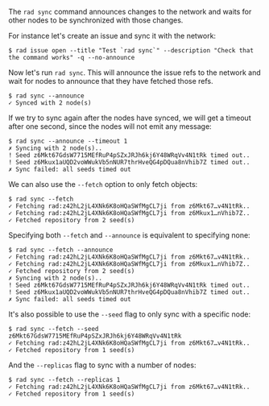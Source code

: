 The `rad sync` command announces changes to the network and waits for other
nodes to be synchronized with those changes.

For instance let's create an issue and sync it with the network:

```
$ rad issue open --title "Test `rad sync`" --description "Check that the command works" -q --no-announce
```

Now let's run `rad sync`. This will announce the issue refs to the network and
wait for nodes to announce that they have fetched those refs.

```
$ rad sync --announce
✓ Synced with 2 node(s)
```

If we try to sync again after the nodes have synced, we will get a timeout
after one second, since the nodes will not emit any message:

``` (fail)
$ rad sync --announce --timeout 1
✗ Syncing with 2 node(s)..
! Seed z6Mkt67GdsW7715MEfRuP4pSZxJRJh6kj6Y48WRqVv4N1tRk timed out..
! Seed z6Mkux1aUQD2voWWukVb5nNUR7thrHveQG4pDQua8nVhib7Z timed out..
✗ Sync failed: all seeds timed out
```

We can also use the `--fetch` option to only fetch objects:

```
$ rad sync --fetch
✓ Fetching rad:z42hL2jL4XNk6K8oHQaSWfMgCL7ji from z6Mkt67…v4N1tRk..
✓ Fetching rad:z42hL2jL4XNk6K8oHQaSWfMgCL7ji from z6Mkux1…nVhib7Z..
✓ Fetched repository from 2 seed(s)
```

Specifying both `--fetch` and `--announce` is equivalent to specifying none:

``` (fail)
$ rad sync --fetch --announce
✓ Fetching rad:z42hL2jL4XNk6K8oHQaSWfMgCL7ji from z6Mkt67…v4N1tRk..
✓ Fetching rad:z42hL2jL4XNk6K8oHQaSWfMgCL7ji from z6Mkux1…nVhib7Z..
✓ Fetched repository from 2 seed(s)
✗ Syncing with 2 node(s)..
! Seed z6Mkt67GdsW7715MEfRuP4pSZxJRJh6kj6Y48WRqVv4N1tRk timed out..
! Seed z6Mkux1aUQD2voWWukVb5nNUR7thrHveQG4pDQua8nVhib7Z timed out..
✗ Sync failed: all seeds timed out
```

It's also possible to use the `--seed` flag to only sync with a specific node:

```
$ rad sync --fetch --seed z6Mkt67GdsW7715MEfRuP4pSZxJRJh6kj6Y48WRqVv4N1tRk
✓ Fetching rad:z42hL2jL4XNk6K8oHQaSWfMgCL7ji from z6Mkt67…v4N1tRk..
✓ Fetched repository from 1 seed(s)
```

And the `--replicas` flag to sync with a number of nodes:

```
$ rad sync --fetch --replicas 1
✓ Fetching rad:z42hL2jL4XNk6K8oHQaSWfMgCL7ji from z6Mkt67…v4N1tRk..
✓ Fetched repository from 1 seed(s)
```

